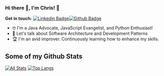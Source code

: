 ### Hi there 👋, I'm Chris! 🦦

**Get in touch:**
[![Linkedin Badge](https://img.shields.io/badge/-ChrisElibert-0072b1?style=flat&logo=Linkedin&logoColor=white&link=https://www.linkedin.com/in/andrespedes12/)](https://www.linkedin.com/in/christopher-elibert-0418b2174)[![Github Badge](https://img.shields.io/badge/-Elibert1-grey?style=flat&logo=github&logoColor=white&link=https://github.com/Elibert1/)](https://www.github.com/Elibert1/)

<!-- ![universe-frame](https://i.giphy.com/media/J39gurpvL7SHpnTTJB/giphy.webp "Universe Big Bang") -->

<!--
**Elibert1/Elibert1** is a ✨ _special_ ✨ repository because its `README.md` (this file) appears on your GitHub profile.

Here are some ideas to get you started:

- 🔭 I’m currently working on ...
- 🌱 I’m currently learning ...
- 👯 I’m looking to collaborate on ...
- 🤔 I’m looking for help with ...
- 💬 Ask me about ...
- 📫 How to reach me: ...
- 😄 Pronouns: ...
- ⚡ Fun fact: ...
-->

<!-- - 📫 Let's get social: <a href="https://www.linkedin.com/in/christopher-elibert-0418b2174> <img src="https://img.shields.io/badge/-LinkedIn-%233781da" alt="LinkedIn"/></a>   -->

- 🤓 I'm a Java Advocate, JavaScript Evangelist, and Python Enthusiast!
- 💬 Let's talk about Software Architecture and Development Patterns
- 🏆 I'm an avid improver. Continuously learning how to enhance my skills.

## Some of my Github Stats
[![All Stats](https://github-readme-stats-axpwmfcg3.vercel.app/api?username=Elibert1&show_icons=true&include_all_commits=true&count_private=true&hide=contribs)](https://github.com/Elibert1/github-readme-stats)
[![Top Langs](https://github-readme-stats-axpwmfcg3.vercel.app/api/top-langs/?username=Elibert1&layout=compact)](https://github.com/Elibert1/github-readme-stats)


<!--![Elibert1's github stats](https://github-readme-stats.vercel.app/api?username=Elibert1) -->
